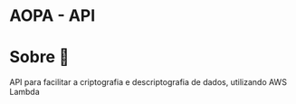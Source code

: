 # AOPA - API 

# Sobre 📖
API para facilitar a criptografia e descriptografia de dados, utilizando AWS Lambda
